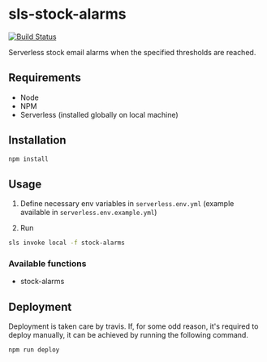 # sls-stock-alarms

[![Build Status](https://travis-ci.org/brokalys/sls-data-extraction.svg?branch=master)](https://travis-ci.org/brokalys/sls-data-extraction)

Serverless stock email alarms when the specified thresholds are reached.

## Requirements
- Node
- NPM
- Serverless (installed globally on local machine)

## Installation
```sh
npm install
```

## Usage
1. Define necessary env variables in `serverless.env.yml` (example available in `serverless.env.example.yml`)

2. Run
```sh
sls invoke local -f stock-alarms
```

### Available functions
- stock-alarms

## Deployment
Deployment is taken care by travis. If, for some odd reason, it's required to deploy manually, it can be achieved by running the following command.

```sh
npm run deploy
```
